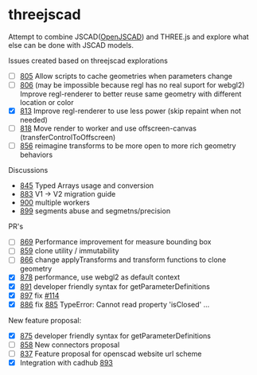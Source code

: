 # threejscad
Attempt to combine JSCAD([OpenJSCAD](https://github.com/jscad/OpenJSCAD.org)) and THREE.js and explore what else can be done with JSCAD models. 

Issues created based on threejscad explorations
 - [ ] [805](https://github.com/jscad/OpenJSCAD.org/issues/805) Allow scripts to cache geometries when parameters change
 - [ ] [806](https://github.com/jscad/OpenJSCAD.org/issues/806) (may be impossible because regl has no real suport for webgl2) Improve regl-renderer to better reuse same geometry with different location or color
 - [x] [813](https://github.com/jscad/OpenJSCAD.org/issues/813) Improve regl-renderer to use less power (skip repaint when not needed)
 - [ ] [818](https://github.com/jscad/OpenJSCAD.org/issues/818) Move render to worker and use offscreen-canvas (transferControlToOffscreen)
 - [ ] [856](https://github.com/jscad/OpenJSCAD.org/issues/856) reimagine transforms to be more open to more rich geometry behaviors

Discussions
 - [845](https://github.com/jscad/OpenJSCAD.org/discussions/845) Typed Arrays usage and conversion
 - [883](https://github.com/jscad/OpenJSCAD.org/discussions/883) V1 -> V2 migration guide
 - [900](https://github.com/jscad/OpenJSCAD.org/discussions/900) multiple workers
 - [899](https://github.com/jscad/OpenJSCAD.org/discussions/899) segments abuse and segmetns/precision

PR's
 - [ ] [869](https://github.com/jscad/OpenJSCAD.org/pull/869) Performance improvement for measure bounding box
 - [ ] [859](https://github.com/jscad/OpenJSCAD.org/pull/859) clone utility / immutability
 - [ ] [866](https://github.com/jscad/OpenJSCAD.org/pull/866) change applyTransforms and transform functions to clone geometry
 - [x] [878](https://github.com/jscad/OpenJSCAD.org/pull/878) performance, use webgl2 as default context
 - [x] [891](https://github.com/jscad/OpenJSCAD.org/pull/891) developer friendly syntax for getParameterDefinitions
 - [x] [897](https://github.com/jscad/OpenJSCAD.org/pull/897) fix [#114](https://github.com/jscad/OpenJSCAD.org/issues/114)
 - [x] [886](https://github.com/jscad/OpenJSCAD.org/pull/886) fix [885](https://github.com/jscad/OpenJSCAD.org/issues/885) TypeError: Cannot read property 'isClosed' ...

New feature proposal:
 - [x] [875](https://github.com/jscad/OpenJSCAD.org/discussions/875) developer friendly syntax for getParameterDefinitions
 - [ ] [858](https://github.com/jscad/OpenJSCAD.org/discussions/858) New connectors proposal 
 - [ ] [837](https://github.com/jscad/OpenJSCAD.org/discussions/837) Feature proposal for openscad website url scheme
 - [x] Integration with cadhub [893](https://github.com/jscad/OpenJSCAD.org/discussions/893)
